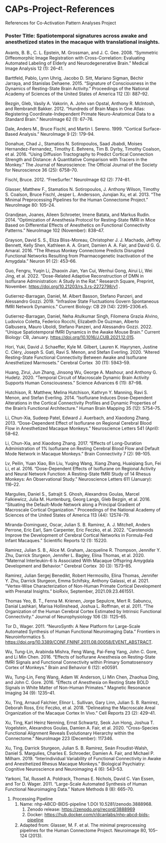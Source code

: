 # CAPs-Project-References
References for Co-Activation Pattern Analyses Project 

### Poster Title: Spatiotemporal signatures across awake and anesthetized states in the macaque with translational insights.
Avants, B. B., C. L. Epstein, M. Grossman, and J. C. Gee. 2008. “Symmetric Diffeomorphic Image Registration with Cross-Correlation: Evaluating Automated Labeling of Elderly and Neurodegenerative Brain.” Medical Image Analysis 12 (1): 26–41.

Barttfeld, Pablo, Lynn Uhrig, Jacobo D. Sitt, Mariano Sigman, Béchir Jarraya, and Stanislas Dehaene. 2015. “Signature of Consciousness in the Dynamics of Resting-State Brain Activity.” Proceedings of the National Academy of Sciences of the United States of America 112 (3): 887–92.

Bezgin, Gleb, Vasily A. Vakorin, A. John van Opstal, Anthony R. McIntosh, and Rembrandt Bakker. 2012. “Hundreds of Brain Maps in One Atlas: Registering Coordinate-Independent Primate Neuro-Anatomical Data to a Standard Brain.” NeuroImage 62 (1): 67–76.

Dale, Anders M., Bruce Fischl, and Martin I. Sereno. 1999. “Cortical Surface-Based Analysis.” NeuroImage 9 (2): 179–94.

Donahue, Chad J., Stamatios N. Sotiropoulos, Saad Jbabdi, Moises Hernandez-Fernandez, Timothy E. Behrens, Tim B. Dyrby, Timothy Coalson, et al. 2016. “Using Diffusion Tractography to Predict Cortical Connection Strength and Distance: A Quantitative Comparison with Tracers in the Monkey.” The Journal of Neuroscience: The Official Journal of the Society for Neuroscience 36 (25): 6758–70.

Fischl, Bruce. 2012. “FreeSurfer.” NeuroImage 62 (2): 774–81.

Glasser, Matthew F., Stamatios N. Sotiropoulos, J. Anthony Wilson, Timothy S. Coalson, Bruce Fischl, Jesper L. Andersson, Junqian Xu, et al. 2013. “The Minimal Preprocessing Pipelines for the Human Connectome Project.” NeuroImage 80: 105–24.

Grandjean, Joanes, Aileen Schroeter, Imene Batata, and Markus Rudin. 2014. “Optimization of Anesthesia Protocol for Resting-State fMRI in Mice Based on Differential Effects of Anesthetics on Functional Connectivity Patterns.” NeuroImage 102 (November): 838–47.

Grayson, David S. S., Eliza Bliss-Moreau, Christopher J. J. Machado, Jeffrey Bennett, Kelly Shen, Kathleen A. A. Grant, Damien A. A. Fair, and David G. G. Amaral. 2016. “The Rhesus Monkey Connectome Predicts Disrupted Functional Networks Resulting from Pharmacogenetic Inactivation of the Amygdala.” Neuron 91 (2): 453–66.

Guo, Fengru, Yuqin Li, Zhaoxin Jian, Yan Cui, Wenhui Gong, Airui Li, Wei Jing, et al. 2022. “Dose-Related Adaptive Reconstruction of DMN in Isoflurane Administration: A Study in the Rat.” Research Square, Preprint, November. https://doi.org/10.21203/rs.3.rs-2272798/v1 .

Gutierrez-Barragan, Daniel, M. Albert Basson, Stefano Panzeri, and Alessandro Gozzi. 2019. “Infraslow State Fluctuations Govern Spontaneous fMRI Network Dynamics.” Current Biology: CB 29 (14): 2295–2306.e5.

Gutierrez-Barragan, Daniel, Neha Atulkumar Singh, Filomena Grazia Alvino, Ludovico Coletta, Federico Rocchi, Elizabeth De Guzman, Alberto Galbusera, Mauro Uboldi, Stefano Panzeri, and Alessandro Gozzi. 2022. “Unique Spatiotemporal fMRI Dynamics in the Awake Mouse Brain.” Current Biology: CB, January. https://doi.org/10.1016/J.CUB.2021.12.015.

Hori, Yuki, David J. Schaeffer, Kyle M. Gilbert, Lauren K. Hayrynen, Justine C. Cléry, Joseph S. Gati, Ravi S. Menon, and Stefan Everling. 2020. “Altered Resting-State Functional Connectivity Between Awake and Isoflurane Anesthetized Marmosets.” Cerebral Cortex  30 (11): 5943–59.

Huang, Zirui, Jun Zhang, Jinsong Wu, George A. Mashour, and Anthony G. Hudetz. 2020. “Temporal Circuit of Macroscale Dynamic Brain Activity Supports Human Consciousness.” Science Advances 6 (11): 87–98.

Hutchison, R. Matthew, Melina Hutchison, Kathryn Y. Manning, Ravi S. Menon, and Stefan Everling. 2014. “Isoflurane Induces Dose-Dependent Alterations in the Cortical Connectivity Profiles and Dynamic Properties of the Brain’s Functional Architecture.” Human Brain Mapping 35 (12): 5754–75.

Li, Chun-Xia, Sudeep Patel, Edward J. Auerbach, and Xiaodong Zhang. 2013. “Dose-Dependent Effect of Isoflurane on Regional Cerebral Blood Flow in Anesthetized Macaque Monkeys.” Neuroscience Letters 541 (April): 58–62.

Li, Chun-Xia, and Xiaodong Zhang. 2017. “Effects of Long-Duration Administration of 1% Isoflurane on Resting Cerebral Blood Flow and Default Mode Network in Macaque Monkeys.” Brain Connectivity 7 (2): 98–105.

Lv, Peilin, Yuan Xiao, Bin Liu, Yuqing Wang, Xiang Zhang, Huaiqiang Sun, Fei Li, et al. 2016. “Dose-Dependent Effects of Isoflurane on Regional Activity and Neural Network Function: A Resting-State fMRI Study of 14 Rhesus Monkeys: An Observational Study.” Neuroscience Letters 611 (January): 116–22.

Margulies, Daniel S., Satrajit S. Ghosh, Alexandros Goulas, Marcel Falkiewicz, Julia M. Huntenburg, Georg Langs, Gleb Bezgin, et al. 2016. “Situating the Default-Mode Network along a Principal Gradient of Macroscale Cortical Organization.” Proceedings of the National Academy of Sciences of the United States of America 113 (44): 12574–79.

Miranda-Dominguez, Oscar, Julian S. B. Ramirez, A. J. Mitchell, Anders Perrone, Eric Earl, Sam Carpenter, Eric Feczko, et al. 2022. “Carotenoids Improve the Development of Cerebral Cortical Networks in Formula-Fed Infant Macaques.” Scientific Reports 12 (1): 15220.

Ramirez, Julian S. B., Alice M. Graham, Jacqueline R. Thompson, Jennifer Y. Zhu, Darrick Sturgeon, Jennifer L. Bagley, Elina Thomas, et al. 2020. “Maternal Interleukin-6 Is Associated With Macaque Offspring Amygdala Development and Behavior.” Cerebral Cortex  30 (3): 1573–85.

Ramirez, Julian Sergej Benedikt, Robert Hermosillo, Elina Thomas, Jennifer Y. Zhu, Darrick Sturgeon, Emma Schifsky, Anthony Galassi, et al. 2021. “Vertex-Wise Characterization of Non-Human Primate Cortical Development with Prenatal Insights.” bioRxiv, September, 2021.09.23.461551.

Thomas Yeo, B. T., Fenna M. Krienen, Jorge Sepulcre, Mert R. Sabuncu, Danial Lashkari, Marisa Hollinshead, Joshua L. Roffman, et al. 2011. “The Organization of the Human Cerebral Cortex Estimated by Intrinsic Functional Connectivity.” Journal of Neurophysiology 106 (3): 1125–65.

Tor D., Wager. 2011. “NeuroSynth: A New Platform for Large-Scale Automated Synthesis of Human Functional Neuroimaging Data.” Frontiers in Neuroinformatics 5. https://doi.org/10.3389/CONF.FNINF.2011.08.00058/EVENT_ABSTRACT.

Wu, Tung-Lin, Arabinda Mishra, Feng Wang, Pai-Feng Yang, John C. Gore, and Li Min Chen. 2016. “Effects of Isoflurane Anesthesia on Resting-State fMRI Signals and Functional Connectivity within Primary Somatosensory Cortex of Monkeys.” Brain and Behavior 6 (12): e00591.

Wu, Tung-Lin, Feng Wang, Adam W. Anderson, Li Min Chen, Zhaohua Ding, and John C. Gore. 2016. “Effects of Anesthesia on Resting State BOLD Signals in White Matter of Non-Human Primates.” Magnetic Resonance Imaging 34 (9): 1235–41.

Xu, Ting, Arnaud Falchier, Elinor L. Sullivan, Gary Linn, Julian S. B. Ramirez, Deborah Ross, Eric Feczko, et al. 2018. “Delineating the Macroscale Areal Organization of the Macaque Cortex In Vivo.” Cell Reports 23 (2): 429–41.

Xu, Ting, Karl Heinz Nenning, Ernst Schwartz, Seok Jun Hong, Joshua T. Vogelstein, Alexandros Goulas, Damien A. Fair, et al. 2020. “Cross-Species Functional Alignment Reveals Evolutionary Hierarchy within the Connectome.” NeuroImage 223 (December): 117346.

Xu, Ting, Darrick Sturgeon, Julian S. B. Ramirez, Seán Froudist-Walsh, Daniel S. Margulies, Charles E. Schroeder, Damien A. Fair, and Michael P. Milham. 2019. “Interindividual Variability of Functional Connectivity in Awake and Anesthetized Rhesus Macaque Monkeys.” Biological Psychiatry: Cognitive Neuroscience and Neuroimaging 4 (6): 543–53.

Yarkoni, Tal, Russell A. Poldrack, Thomas E. Nichols, David C. Van Essen, and Tor D. Wager. 2011. “Large-Scale Automated Synthesis of Human Functional Neuroimaging Data.” Nature Methods 8 (8): 665–70.


1. Processing Pipeline
   1. Name: nhp-ABCD-BIDS-pipeline
      1.DOI 10.5281/zenodo.3888968. 
      1. Zenodo release: https://zenodo.org/record/3888969
      1. Docker: https://hub.docker.com/r/dcanlabs/nhp-abcd-bids-pipeline
    1. Adapted from: Glasser, M. F. et al. The minimal preprocessing pipelines for the Human Connectome Project. Neuroimage 80, 105–124 (2013).
